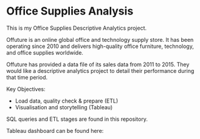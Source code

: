 # Office Supplies Analysis

This is my Office Supplies Descriptive Analytics project.

Offuture is an online global office and technology supply store. It has been operating since 2010 and delivers high-quality office furniture, technology, and office supplies worldwide.

Offuture has provided a data file of its sales data from 2011 to 2015. They would like a descriptive analytics project to detail their performance during that time period.

Key Objectives:
* Load data, quality check & prepare (ETL)
* Visualisation and storytelling (Tableau)

SQL queries and ETL stages are found in this repository.

Tableau dashboard can be found here: 
